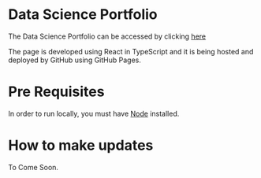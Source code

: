 # Data Science Portfolio

The Data Science Portfolio can be accessed by clicking <a href="https://phacdatahub.github.io/datahub_portfolio/" target="_blank">here</a>

The page is developed using React in TypeScript and it is being hosted and deployed by GitHub using GitHub Pages.

# Pre Requisites

In order to run locally, you must have [Node](https://nodejs.org/en/) installed.

# How to make updates

To Come Soon.
